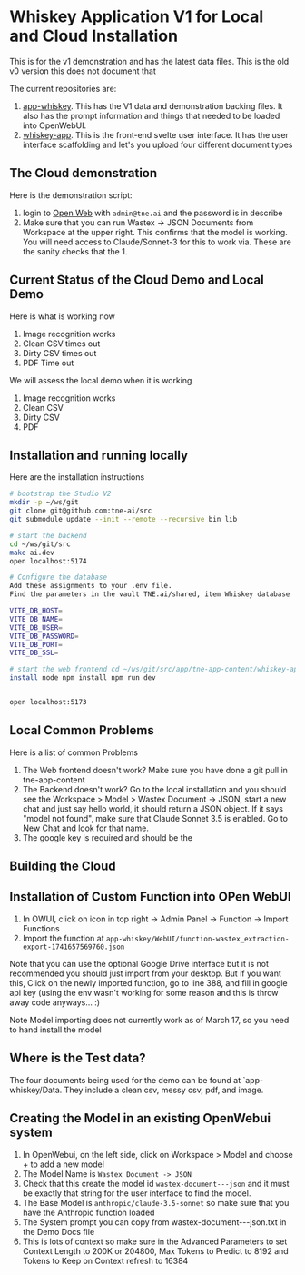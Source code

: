# Whiskey Application V1 for Local and Cloud Installation

This is for the v1 demonstration and has the latest data files. This is the old
v0 version this does not document that

The current repositories are:

1. [app-whiskey](https://github.com/tne-ai/app-whiskey). This has the V1 data
   and demonstration backing files. It also has the prompt information and
   things that needed to be loaded into OpenWebUI.
1. [whiskey-app](https://github.com/tne-app-content/tree/main/blob/whiskey-app).
   This is the front-end svelte user interface. It has the user interface
   scaffolding and let's you upload four different document types

## The Cloud demonstration

Here is the demonstration script:

1. login to [Open Web](https://open-webui.dev.tne.ai) with `admin@tne.ai` and
   the password is in describe
1. Make sure that you can run Wastex -> JSON Documents from Workspace at the
   upper right. This confirms that the model is working. You will need access to
   Claude/Sonnet-3 for this to work via. These are the sanity checks that the 1.

## Current Status of the Cloud Demo and Local Demo

Here is what is working now

1. Image recognition works
1. Clean CSV times out
1. Dirty CSV times out
1. PDF Time out

We will assess the local demo when it is working

1. Image recognition works
1. Clean CSV
1. Dirty CSV
1. PDF

## Installation and running locally

Here are the installation instructions

```sh
# bootstrap the Studio V2
mkdir -p ~/ws/git
git clone git@github.com:tne-ai/src
git submodule update --init --remote --recursive bin lib

# start the backend
cd ~/ws/git/src
make ai.dev
open localhost:5174

# Configure the database
Add these assignments to your .env file.
Find the parameters in the vault TNE.ai/shared, item Whiskey database

VITE_DB_HOST=
VITE_DB_NAME=
VITE_DB_USER=
VITE_DB_PASSWORD=
VITE_DB_PORT=
VITE_DB_SSL=

# start the web frontend cd ~/ws/git/src/app/tne-app-content/whiskey-app brew
install node npm install npm run dev


open localhost:5173
```

## Local Common Problems

Here is a list of common Problems

1. The Web frontend doesn't work? Make sure you have done a git pull in
   tne-app-content
1. The Backend doesn't work? Go to the local installation and you should see the
   Workspace > Model > Wastex Document -> JSON, start a new chat and just say
   hello world, it should return a JSON object. If it says "model not found", make
   sure that Claude Sonnet 3.5 is enabled. Go to New Chat and look for that name.
1. The google key is required and should be the

## Building the Cloud

## Installation of Custom Function into OPen WebUI

1. In OWUI, click on icon in top right -> Admin Panel -> Function -> Import
   Functions
2. Import the function at
   `app-whiskey/WebUI/function-wastex_extraction-export-1741657569760.json`

Note that you can use the optional Google Drive interface but it is not
recommended you should just import from your desktop. But if you want this,
Click on the newly imported function, go to line 388, and fill in google api key
(using the env wasn't working for some reason and this is throw away code
anyways... :)

Note Model importing does not currently work as of March 17, so you need to hand
install the model

## Where is the Test data?

The four documents being used for the demo can be found at `app-whiskey/Data.
They include a clean csv, messy csv, pdf, and image.

## Creating the Model in an existing OpenWebui system

1. In OpenWebui, on the left side, click on Workspace > Model and choose + to
   add a new model
1. The Model Name is `Wastex Document -> JSON`
1. Check that this create the model id `wastex-document---json` and it must be
   exactly that string for the user interface to find the model.
1. The Base Model is `anthropic/claude-3.5-sonnet` so make sure that you have
   the Anthropic function loaded
1. The System prompt you can copy from wastex-document---json.txt in the Demo
   Docs file
1. This is lots of context so make sure in the Advanced Parameters to set
   Context Length to 200K or 204800, Max Tokens to Predict to 8192 and Tokens to
   Keep on Context refresh to 16384

```

```
